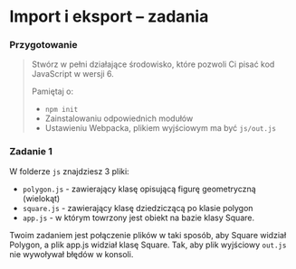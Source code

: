 # Import i eksport &ndash; zadania

### Przygotowanie

> Stwórz w pełni działające środowisko, które pozwoli Ci pisać kod JavaScript w wersji 6.
>
> Pamiętaj o:
> - ```npm init```
> - Zainstalowaniu odpowiednich modułów
> - Ustawieniu Webpacka, plikiem  wyjściowym  ma być `js/out.js`

### Zadanie 1

W folderze ```js``` znajdziesz 3 pliki:
* ```polygon.js``` - zawierający klasę opisującą figurę geometryczną (wielokąt)
* ```square.js``` - zawierający klasę dziedziczącą po klasie polygon
* ```app.js``` - w którym towrzony jest obiekt na bazie klasy Square.

Twoim zadaniem jest połączenie plików w taki sposób, aby Square widział Polygon, a plik app.js widział klasę Square.
Tak, aby plik wyjściowy ```out.js``` nie wywoływał błędów w konsoli.

